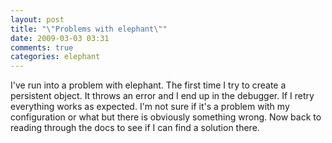 ```yaml
---
layout: post
title: "\"Problems with elephant\""
date: 2009-03-03 03:31
comments: true
categories: elephant
---
```

I've run into a problem with elephant. The first time I try to create a persistent object. It throws an error and I end up in the debugger. If I retry everything works as expected. I'm not sure if it's a problem with my configuration or what but there is obviously something wrong. Now back to reading through the docs to see if I can find a solution there.<div class="blogger-post-footer"><img width='1' height='1' src='' alt='' /></div>
